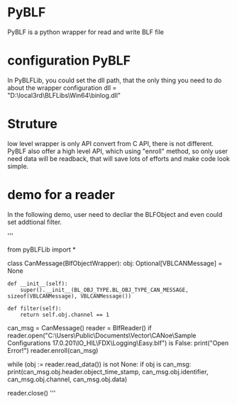 # PyBLF
PyBLF is a python wrapper for read and write BLF file

# configuration PyBLF
In PyBLFLib, you could set the dll path, that the only thing you need to do about the wrapper configuration 
dll = "D:\\local3rd\\BLFLibs\\Win64\\binlog.dll"

# Struture
low level wrapper is only API convert from C API, there is not different.
PyBLF also offer a high level API, which using "enroll" method, so only user need data will be readback, that will save lots of efforts and make code look simple.

# demo for a reader

In the following demo, user need to decliar the BLFObject and even could set addtional filter.

'''

from pyBLFLib import *

class CanMessage(BlfObjectWrapper):
    obj: Optional[VBLCANMessage] = None

    def __init__(self):
        super().__init__(BL_OBJ_TYPE.BL_OBJ_TYPE_CAN_MESSAGE, sizeof(VBLCANMessage), VBLCANMessage())

    def filter(self):
        return self.obj.channel == 1


can_msg = CanMessage()
reader = BlfReader()
if reader.open("C:\\Users\\Public\\Documents\\Vector\\CANoe\\Sample Configurations 17.0.201\\IO_HIL\\FDX\\Logging\\Easy.blf") is False:
    print("Open Error!")
reader.enroll(can_msg)


while (obj := reader.read_data()) is not None:
    if obj is can_msg:
        print(can_msg.obj.header.object_time_stamp, can_msg.obj.identifier, can_msg.obj.channel, can_msg.obj.data)

reader.close()
'''

